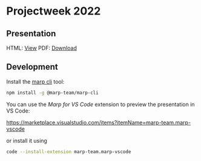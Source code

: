 # Projectweek 2022

## Presentation

HTML: [View](https://vives-projectweek-2022.github.io/project-introductions/project-description.html)
PDF: [Download](https://vives-projectweek-2022.github.io/project-introductions/project-description.pdf)

## Development

Install the [marp cli](https://github.com/marp-team/marp-cli) tool:

```bash
npm install -g @marp-team/marp-cli
```

You can use the _Marp for VS Code_ extension to preview the presentation in VS Code:

<https://marketplace.visualstudio.com/items?itemName=marp-team.marp-vscode>

or install it using

```bash
code --install-extension marp-team.marp-vscode
```
